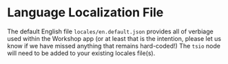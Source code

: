 # Language Localization File

The default English file `locales/en.default.json` provides all of verbiage used within the Workshop app \(or at least that is the intention, please let us know if we have missed anything that remains hard-coded!\) The `tsio` node will need to be added to your existing locales file\(s\).
